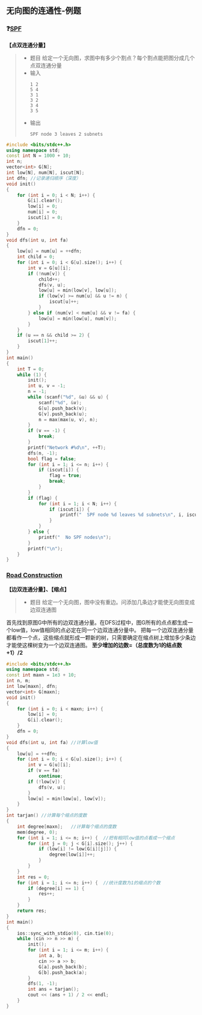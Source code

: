 ## 无向图的连通性-例题

### :question:[SPF](http://poj.org/problem?id=1523)
**【点双连通分量】**
> - 题目
给定一个无向图，求图中有多少个割点？每个割点能把图分成几个点双连通分量
> - 输入
>   ```
>   1 2
>   5 4
>   3 1
>   3 2
>   3 4
>   3 5
>   ```
> - 输出
>   ```
>   SPF node 3 leaves 2 subnets
>   ```

```c++
#include <bits/stdc++.h>
using namespace std;
const int N = 1000 + 10;
int n;
vector<int> G[N];
int low[N], num[N], iscut[N];
int dfn; //记录递归顺序（深度）
void init()
{
    for (int i = 0; i < N; i++) {
        G[i].clear();
        low[i] = 0;
        num[i] = 0;
        iscut[i] = 0;
    }
    dfn = 0;
}
void dfs(int u, int fa)
{
    low[u] = num[u] = ++dfn;
    int child = 0;
    for (int i = 0; i < G[u].size(); i++) {
        int v = G[u][i];
        if (!num[v]) {
            child++;
            dfs(v, u);
            low[u] = min(low[v], low[u]); 
            if (low[v] >= num[u] && u != n) {
                iscut[u]++;
            }
        } else if (num[v] < num[u] && v != fa) {
            low[u] = min(low[u], num[v]);
        }
    }
    if (u == n && child >= 2) { 
        iscut[1]++;
    }
}
int main()
{
    int T = 0;
    while (1) {
        init();
        int u, v = -1;
        n = -1;
        while (scanf("%d", &u) && u) {
            scanf("%d", &v);
            G[u].push_back(v);
            G[v].push_back(u);
            n = max(max(u, v), n);
        }
        if (v == -1) {
            break;
        }
        printf("Network #%d\n", ++T);
        dfs(n, -1);
        bool flag = false;
        for (int i = 1; i <= n; i++) {
            if (iscut[i]) {
                flag = true;
                break;
            }
        }
        if (flag) {
            for (int i = 1; i < N; i++) {
                if (iscut[i]) {
                    printf("  SPF node %d leaves %d subnets\n", i, iscut[i] + 1);
                }
            }
        } else {
            printf("  No SPF nodes\n");
        }
        printf("\n");
    }
}
```

### [Road Construction](http://poj.org/problem?id=3352)
**【边双连通分量】、【缩点】**
> - 题目
> 给定一个无向图，图中没有重边。问添加几条边才能使无向图变成边双连通图

首先找到原图G中所有的边双连通分量。在DFS过程中，图G所有的点点都生成一个low值，low值相同的点必定在同一个边双连通分量中。
把每一个边双连通分量都看作一个点，这些缩点就形成一颗新的树，只需要确定在缩点树上增加多少条边才能使这棵树变为一个边双连通图。
**至少增加的边数=（总度数为1的结点数+1）/2**
```c++
#include <bits/stdc++.h>
using namespace std;
const int maxn = 1e3 + 10;
int n, m;
int low[maxn], dfn;
vector<int> G[maxn];
void init()
{
    for (int i = 0; i < maxn; i++) {
        low[i] = 0;
        G[i].clear();
    }
    dfn = 0;
}
void dfs(int u, int fa) //计算low值
{
    low[u] = ++dfn;
    for (int i = 0; i < G[u].size(); i++) {
        int v = G[u][i];
        if (v == fa)
            continue;
        if (!low[v]) {
            dfs(v, u);
        }
        low[u] = min(low[u], low[v]);
    }
}
int tarjan() //计算每个缩点的度数
{
    int degree[maxn];   //计算每个缩点的度数
    mem(degree, 0);
    for (int i = 1; i <= n; i++) {  //把有相同low值的点看成一个缩点
        for (int j = 0; j < G[i].size(); j++) {
            if (low[i] != low[G[i][j]]) {
                degree[low[i]]++;
            }
        }
    }
    int res = 0;
    for (int i = 1; i <= n; i++) {  //统计度数为1的缩点的个数
        if (degree[i] == 1) {
            res++;
        }
    }
    return res;
}
int main()
{
    ios::sync_with_stdio(0), cin.tie(0);
    while (cin >> n >> m) {
        init();
        for (int i = 1; i <= m; i++) {
            int a, b;
            cin >> a >> b;
            G[a].push_back(b);
            G[b].push_back(a);
        }
        dfs(1, -1);
        int ans = tarjan();
        cout << (ans + 1) / 2 << endl;
    }
}
```
